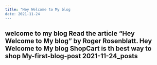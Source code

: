 ```yaml
---
title: "Hey Welcome to My blog
date: 2021-11-24
---
```

welcome to my blog
Read the article “Hey Welcome to My blog” by Roger Rosenblatt.
Hey Welcome to My blog
ShopCart is th best way to shop
My-first-blog-post 2021-11-24_posts
---

